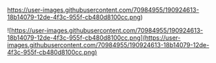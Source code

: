 https://user-images.githubusercontent.com/70984955/190924613-18b14079-12de-4f3c-955f-cb480d8100cc.png)

![https://user-images.githubusercontent.com/70984955/190924613-18b14079-12de-4f3c-955f-cb480d8100cc.png](https://user-images.githubusercontent.com/70984955/190924613-18b14079-12de-4f3c-955f-cb480d8100cc.png)